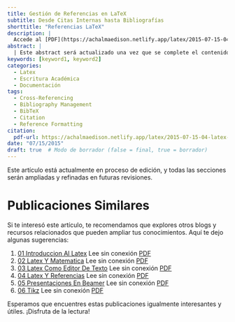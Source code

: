 ```yaml
---
title: Gestión de Referencias en LaTeX
subtitle: Desde Citas Internas hasta Bibliografías
shorttitle: "Referencias LaTeX"
description: |
  Accede al [PDF](https://achalmaedison.netlify.app/latex/2015-07-15-04-latex-y-referencias/index.pdf) completo aquí.
abstract: |
  | Este abstract será actualizado una vez que se complete el contenido final del artículo.
keywords: [keyword1, keyword2]
categories:
  - Latex
  - Escritura Académica  
  - Documentación
tags:
  - Cross-Referencing  
  - Bibliography Management  
  - BibTeX  
  - Citation  
  - Reference Formatting
citation:
  pdf-url: https://achalmaedison.netlify.app/latex/2015-07-15-04-latex-y-referencias/index.pdf
date: "07/15/2015"
draft: true  # Modo de borrador (false = final, true = borrador)
---
```








Este artículo está actualmente en proceso de edición, y todas las secciones serán ampliadas y refinadas en futuras revisiones.


# Publicaciones Similares

Si te interesó este artículo, te recomendamos que explores otros blogs y recursos relacionados que pueden ampliar tus conocimientos. Aquí te dejo algunas sugerencias:


1. [01 Introduccion Al Latex](https://achalmaedison.netlify.app/programacion-software/latex/2015-07-12-01-introduccion-al-latex) Lee sin conexión [PDF](https://achalmaedison.netlify.app/programacion-software/latex/2015-07-12-01-introduccion-al-latex/index.pdf)
2. [02 Latex Y Matematica](https://achalmaedison.netlify.app/programacion-software/latex/2015-07-13-02-latex-y-matematica) Lee sin conexión [PDF](https://achalmaedison.netlify.app/programacion-software/latex/2015-07-13-02-latex-y-matematica/index.pdf)
3. [03 Latex Como Editor De Texto](https://achalmaedison.netlify.app/programacion-software/latex/2015-07-14-03-latex-como-editor-de-texto) Lee sin conexión [PDF](https://achalmaedison.netlify.app/programacion-software/latex/2015-07-14-03-latex-como-editor-de-texto/index.pdf)
4. [04 Latex Y Referencias](https://achalmaedison.netlify.app/programacion-software/latex/2015-07-15-04-latex-y-referencias) Lee sin conexión [PDF](https://achalmaedison.netlify.app/programacion-software/latex/2015-07-15-04-latex-y-referencias/index.pdf)
5. [05 Presentaciones En Beamer](https://achalmaedison.netlify.app/programacion-software/latex/2015-07-16-05-presentaciones-en-beamer) Lee sin conexión [PDF](https://achalmaedison.netlify.app/programacion-software/latex/2015-07-16-05-presentaciones-en-beamer/index.pdf)
6. [06 Tikz](https://achalmaedison.netlify.app/programacion-software/latex/2015-07-17-06-tikz) Lee sin conexión [PDF](https://achalmaedison.netlify.app/programacion-software/latex/2015-07-17-06-tikz/index.pdf)


Esperamos que encuentres estas publicaciones igualmente interesantes y útiles. ¡Disfruta de la lectura!

